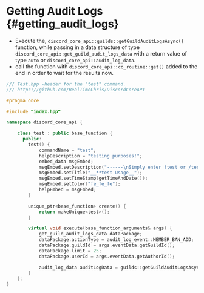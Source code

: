 Getting Audit Logs {#getting_audit_logs}
============
- Execute the, `discord_core_api::guilds::getGuildAuditLogsAsync()` function, while passing in a data structure of type `discord_core_api::get_guild_audit_logs_data` with a return value of type `auto` or `discord_core_api::audit_log_data`.
- call the function with `discord_core_api::co_routine::get()` added to the end in order to wait for the results now.

```cpp
/// Test.hpp -header for the "test" command.
/// https://github.com/RealTimeChris/DiscordCoreAPI

#pragma once

#include "index.hpp"

namespace discord_core_api {

	class test : public base_function {
	  public:
		test() {
			commandName = "test";
			helpDescription = "testing purposes!";
			embed_data msgEmbed;
			msgEmbed.setDescription("------\nSimply enter !test or /test!\n------");
			msgEmbed.setTitle("__**test Usage__");
			msgEmbed.setTimeStamp(getTimeAndDate());
			msgEmbed.setColor("fe_fe_fe");
			helpEmbed = msgEmbed;
		}

		unique_ptr<base_function> create() {
			return makeUnique<test>();
		}

		virtual void execute(base_function_arguments& args) {
			get_guild_audit_logs_data dataPackage;
			dataPackage.actionType = audit_log_event::MEMBER_BAN_ADD;
			dataPackage.guildId = args.eventData.getGuildId();
			dataPackage.limit = 25;
			dataPackage.userId = args.eventData.getAuthorId();

			audit_log_data auditLogData = guilds::getGuildAuditLogsAsync(const dataPackage).get(;
		}
	};
}
```
